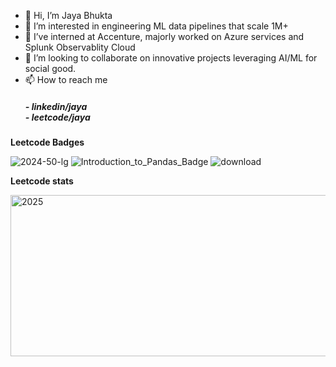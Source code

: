 - 👋 Hi, I’m Jaya Bhukta
- 👀 I’m interested in engineering ML data pipelines that scale 1M+
- 🌱 I’ve interned at Accenture, majorly worked on Azure services and Splunk Observablity Cloud
- 💞️ I’m looking to collaborate on innovative projects leveraging AI/ML for social good.
- 📫 How to reach me <h5> - linkedin/jaya <a href="https://www.linkedin.com/in/bhuktajaya2005/"> </a> <br> - leetcode/jaya <a href="https://leetcode.com/u/bhukubabu/"> </a> </h5>
<!-- ⚡ Fun fact:

<!---
bhukubabu/bhukubabu is a ✨ special ✨ repository because its `README.md` (this file) appears on your GitHub profile
You can click the Preview link to take a look at your changes.
--->

**Leetcode Badges**

![2024-50-lg](https://github.com/user-attachments/assets/1edaefaf-56e6-4cab-983f-bf996a0f1e9f) 
 ![Introduction_to_Pandas_Badge](https://github.com/user-attachments/assets/cae79d3f-8874-4965-820a-b089248f8a59)
 ![download](https://github.com/user-attachments/assets/94f6d42d-83d1-42c0-997f-06bc408ab367) 

**Leetcode stats**  

<img width="1078" height="258" alt="2025" src="https://github.com/user-attachments/assets/f0700843-e612-4a67-b442-617ad21ca631" />
